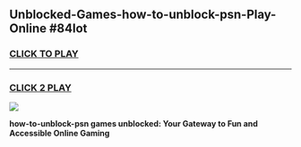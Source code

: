 
## Unblocked-Games-how-to-unblock-psn-Play-Online #84lot
<h3>
<a href="https://news.freeplayer.one?title=how-to-unblock-psn&ref=3">CLICK TO PLAY</a></h3>
<hr>

<h3>
<a href="https://news.freeplayer.one?title=how-to-unblock-psn&ref=3">CLICK 2 PLAY</a>
  
</h3>

<a href="https://news.freeplayer.one?title=how-to-unblock-psn&ref=3"><img src="https://clearcache.store/games.png"></a>


**how-to-unblock-psn games unblocked: Your Gateway to Fun and Accessible Online Gaming**
